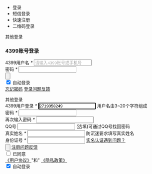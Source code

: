 <!DOCTYPE html>
<html>
	<head>
		<meta charset="utf-8">
		<title>4399登录</title>
		<link href="./css/login.css" rel="stylesheet">
	</head>
	<body>
		<div class="box">
			<div class="menu">
				<ul class="list">
					<li class="list_login menua active">
						登录
					</li>
					<li class="list_login menua" id="listphone">
						短信登录
					</li>
					<li class="list_login menua" id="lis">
						快速注册
					</li>
					<li class="list_login menua" id="er_logins">
						二维码登录
					</li>
				</ul>
				<span class="login_close" id="login_close"></span>
			</div>
			<div class="login" id="login">
				<div class="menu_qq">
					<span>其他登录</span>
					<div class="menu_login_qq">
						<a href="javascript:;" id="phone_login" class="phone" title="短信验证码登陆"><i></i></a>
						<a href="" id="QQ_login" class="QQ_login" title="QQ号登陆"><i></i></a>
						<a href="" id="Weixin_login" class="Weixin_login" title="微信登陆"><i></i></a>
						<a href="" id="WeiBo_login" class="weiBo_login" title="新浪微博登陆"><i></i></a>
					</div>
				</div>
				<div class="fltit">
					<span class="line lt"></span>
					<span class="line rt"></span>
					<h3 class="tit_h3">4399账号登录</h3>
				</div>
				<form action="" class="fro">
					<div class="Msglogin" id="msg" style="display: none; font-size: 12px; color: #ff0000;"></div>
					<div class="login-a">
						<label class="login_lab">4399用户名<em> *</em></label>
						<input class="login_inp" id="username" type="text" style="color: rgba(175,175,175)" value="请输入4399账号或手机号">
					</div>
					<div class="login-a">
						<label class="login_lab">密码<em> *</em></label>
						<input class="login_inp" id="userpwd" type="password">
					</div>
					<div class="login-a">
						<input type="button" value="" class="login_btn" id="login_btn_Img">
						<a href="javascript:;" class="login_btn" id="registration_Img" onclick="regs()" title="加入4399"></a>
					</div>
					<div class="login-a">
						<div class="login_auto_inp">
							<input type="checkbox" checked="checked" class="login_auto">
							<span href="https://u.4399.com/anquan/pwd/" target="_blank">自动登录</span>
						</div>
						<span class="login_link">
							<a href="https://u.4399.com/anquan/pwd/"  target="_blank" target="_blank" title="忘记密码">忘记密码</a>
							<span class="login_links_sp"></span>
							<a href="https://u.4399.com/kf/im/zcdl" target="_blank" title="登录问题反馈">登录问题反馈</a>
						</span>
					</div>
				</form>
			</div>
			<!-- 第三方登录 -->
			<div class="module" id="module_login">
				<div class="menu_qq">
					<span>其他登录</span>
					<div class="menu_login_qq">
						<a href="javascript:;" id="phone_login" class="phone" title="短信验证码登陆"><i></i></a>
						<a href="" id="QQ_login" class="QQ_login" title="QQ号登陆"><i></i></a>
						<a href="" id="Weixin_login" class="Weixin_login" title="微信登陆"><i></i></a>
						<a href="" id="WeiBo_login" class="weiBo_login" title="新浪微博登陆"><i></i></a>
					</div>
				</div>
				<div class="login_module">
					<div class="login_menu">
						<form action="" name="forms">
							<div class="login_h">
								<label class="r_label_user">4399用户登录<em> *</em></label>
								<input type="text" value="2719058249" id="fp_Users" autofocus="autofocus" class="login_inp">
								<span class="input_tit" id="fp_Userstit">用户名由3~20个字符组成</span>
							</div>
							<div class="login_h">
								<label class="r_label_user">密码<em> *</em></label>
								<input type="password" id="ks_Pwd" class="login_inp">
								<span class="input_tit" id="ks_Pwd_label"></span>
							</div>
							<div class="login_h">
								<label class="r_label_user">再次输入密码<em> *</em></label>
								<input type="password" id="ks_Two_pwd" class="login_inp">
								<span class="input_tit" id="Two_pwd_label"></span>
							</div>
							<div class="login_h">
								<label class="r_label_user">QQ号</label>
								<input type="text" class="login_inp" id="login_qq_err">
								<span class="input_tit" id="login_qq_tit">(选填)可通过QQ号找回密码</span>
							</div>
							<div class="login_h">
								<label class="r_label_user">真实姓名<em> *</em></label>
								<input type="text" id="ks_Name" class="login_inp">
								<span class="input_tit" id="j_ks_Name">防沉迷要求填写真实姓名</span>
							</div>
							<div class="login_h">
								<label class="r_label_user">身份证号<em> *</em></label>
								<input type="text" id="j_Id" class="login_inp">
								<span class="input_tit" >
									<span id="j_ks_Id"></span>
									<a href="https://u.4399.com/kf/im/zhrz?ref" id="a_zs_id" target="_blank">实名认证遇到问题？</a>
								</span>
							</div>
							<div class="login_h">
								<input type="button" id="submit_enroll" value="" class="login_register_Wt">
								<span class="input_tit"><a href="https://u.4399.com/kf/im/zcdl" target="_blank">注册问题反馈</a></span>
							</div>
							<div class="login_h">
								<div class="login_tip">
									<input id="seg_agr" type="checkbox">
									<label class="login_lab">已同意</label>
									<div class="agr">
										<div class="agr_box">
                                    <span class="agr_span">
                                        <a href="https://ptlogin.4399.com/resource/protocol.html" class="user_Xy" target="_blank">《用户协议》</a>"和"
                                        <a href="https://ptlogin.4399.com/resource/protocol.html" class="user_Xy" target="_blank">《隐私政策》</a>
                                    </span>
										</div>
									</div>
									<div class="b_login_auto_inp">
										<input type="checkbox" checked="checked" class="b_login_auto">
										<span href="https://u.4399.com/anquan/pwd/" target="_blank">自动登录</span>
									</div>
								</div>
							</div>
						</form>
					</div>
				</div>
			</div>
			<!-- 第三方短信登录 -->
			<div class="login" id="short" style="display: none">
				<div class="menu_qq">
					<span>其他登录</span>
					<div class="menu_login_qq">
						<a href="" id="c_QQ_login" class="c_QQ_login" title="QQ号登陆"><i></i></a>
						<a href="" id="c_Weixin_login" class="c_Weixin_login" title="微信登陆"><i></i></a>
						<a href="" id="c_WeiBo_login" class="c_weiBo_login" title="新浪微博登陆"><i></i></a>
					</div>
				</div>
				<div class="fltit">
					<span class="line lt"></span>
					<span class="line rt"></span>
					<h3 class="tit_h3">短信登录</h3>
				</div>
				<form action="" class="login-fro">
					<div class="Msglogin" id="phonemsg" style="display: none; font-size: 12px; color: #ff0000;"></div>
					<div class="login-a">
						<label class="login_lab">手机号<em> *</em></label>
						<input class="login_inp" id="name_phone" type="text" placeholder="">
						<span class="c_input_tit" id="sjh">请输入11位手机号</span>
					</div>
					<div class="login-a">
						<label class="login_lab">验证码<em> *</em></label>
						<input class="login_inp" id="Captcha" type="text">
						<span class="c_input_tit" id="yzm">请输入短信验证码</span>
						<div class="fsongObj">
							<a href="javascript:;" class="h_yanZm">获取验证码</a>
						</div>
					</div>
					<div class="login-a">
						<div class="login_auto_inp">
							<input type="button" value="" class="enroll" id="enroll_img">
							<a href="https://u.4399.com/kf/im/zcdl?ref" target="_blank">登录问题反馈</a>
						</div>
					</div>
					<div class="login-a">
						<div class="login_auto_inp">
							<input type="checkbox" checked="checked" class="login_auto">
							<span href="https://u.4399.com/anquan/pwd/">自动登录</span>
						</div>
					</div>
				</form>
			</div>
			<!-- 二维码登录 -->
			<iframe src="./er_login.html" id="er_login"
					style="display: none" scrolling="no" frameborder="none" width="100%" height="auto">
			</iframe >
		</div>
		<script src="./js/jquery-3.1.1.min.js"></script>
		<script src="./js/login.js"></script>
	</body>
</html>

